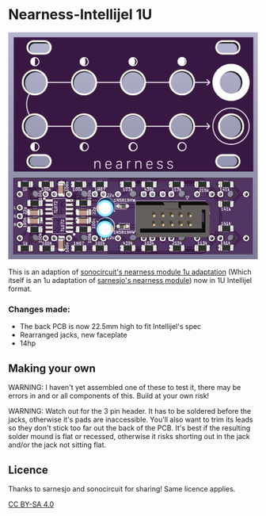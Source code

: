 # Nearness-Intellijel 1U

![Nearness Intellijel 1u](https://github.com/TurpinL/nearness-intellijel-1u/blob/main/pictures/PCB%20and%20front%20plate.png)

This is an adaption of [sonocircuit's nearness module 1u adaptation](https://github.com/sonocircuit/Nearness-1U) (Which itself is an 1u adaptation of [sarnesjo's nearness module](https://github.com/sarnesjo/nearness)) now in 1U Intellijel format. 

### Changes made:

- The back PCB is now 22.5mm high to fit Intellijel's spec
- Rearranged jacks, new faceplate
- 14hp

## Making your own

WARNING: I haven't yet assembled one of these to test it, there may be errors in and or all components of this. Build at your own risk!

WARNING: Watch out for the 3 pin header. It has to be soldered before the jacks, otherwise it's pads are inaccessible. You'll also want to trim its leads so they don't stick too far out the back of the PCB. It's best if the resulting solder mound is flat or recessed, otherwise it risks shorting out in the jack and/or the jack not sitting flat.

## Licence

Thanks to sarnesjo and sonocircuit for sharing! Same licence applies.

[CC BY-SA 4.0](http://creativecommons.org/licenses/by-sa/4.0/)
